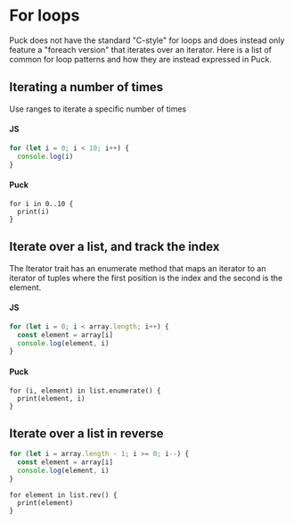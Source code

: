 # For loops
Puck does not have the standard "C-style" for loops and does instead only feature
a "foreach version" that iterates over an iterator. Here is a list of common
for loop patterns and how they are instead expressed in Puck.

## Iterating a number of times
Use ranges to iterate a specific number of times

#### JS
```js
for (let i = 0; i < 10; i++) {
  console.log(i)
}
```

#### Puck
```puck
for i in 0..10 {
  print(i)
}
```

## Iterate over a list, and track the index
The Iterator trait has an enumerate method that maps an iterator to an
iterator of tuples where the first position is the index and the second is
the element.

#### JS
```js
for (let i = 0; i < array.length; i++) {
  const element = array[i]
  console.log(element, i)
} 
```

#### Puck
```puck
for (i, element) in list.enumerate() {
  print(element, i)
}
```

## Iterate over a list in reverse
```js
for (let i = array.length - 1; i >= 0; i--) {
  const element = array[i]
  console.log(element, i)
} 
```
```puck
for element in list.rev() {
  print(element)
}
```
